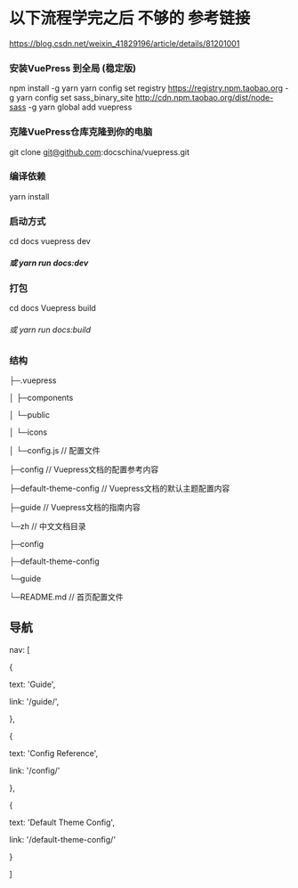 # 以下流程学完之后 不够的   参考链接
https://blog.csdn.net/weixin_41829196/article/details/81201001

### 安装VuePress 到全局  (稳定版)
npm install -g yarn
yarn config set registry https://registry.npm.taobao.org -g
yarn config set sass_binary_site http://cdn.npm.taobao.org/dist/node-sass -g
yarn global add vuepress

### 克隆VuePress仓库克隆到你的电脑

git clone git@github.com:docschina/vuepress.git

### 编译依赖
yarn install 

### 启动方式 
cd docs
vuepress dev
##### 或  yarn run docs:dev

### 打包
cd docs
Vuepress build
###### 或  yarn run docs:build

### 结构 
├─.vuepress

│ ├─components

│ └─public

│ └─icons

│ └─config.js // 配置文件

├─config // Vuepress文档的配置参考内容

├─default-theme-config // Vuepress文档的默认主题配置内容

├─guide // Vuepress文档的指南内容

└─zh // 中文文档目录

 ├─config

 ├─default-theme-config

 └─guide

└─README.md // 首页配置文件


## 导航 
nav: [

 {

 text: 'Guide',

 link: '/guide/',

 },

 {

 text: 'Config Reference',

 link: '/config/'

 },

 {

 text: 'Default Theme Config',

 link: '/default-theme-config/'

 }

]

